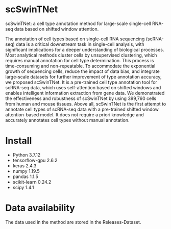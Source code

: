 # scSwinTNet
scSwinTNet: a cell type annotation method for large-scale single-cell RNA-seq data based on shifted window attention.

The annotation of cell types based on single-cell RNA sequencing (scRNA-seq) data is a critical downstream task in single-cell analysis, with significant implications for a deeper understanding of biological processes. Most analytical methods cluster cells by unsupervised clustering, which requires manual annotation for cell type determination. This process is time-consuming and non-repeatable. To accommodate the exponential growth of sequencing cells, reduce the impact of data bias, and integrate large-scale datasets for further improvement of type annotation accuracy, we proposed scSwinTNet. It is a pre-trained cell type annotation tool for scRNA-seq data, which uses self-attention based on shifted windows and enables intelligent information extraction from gene data. We demonstrated the effectiveness and robustness of scSwinTNet by using 399,760 cells from human and mouse tissues. Above all, scSwinTNet is the first attempt to annotate cell types of scRNA-seq data with a pre-trained shifted window attention-based model. It does not require a priori knowledge and accurately annotates cell types without manual annotation.
# Install
* Python 3.7.12
* tensorflow-gpu 2.6.2
* keras 2.4.3
* numpy 1.19.5
* pandas 1.1.5
* scikit-learn 0.24.2
* scipy 1.4.1
# Data availability
The data used in the method are stored in the Releases-Dataset.
